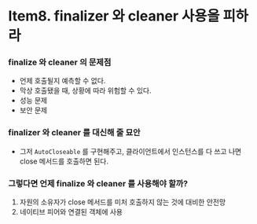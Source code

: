 # Item8. finalizer 와 cleaner 사용을 피하라

### finalize 와 cleaner 의 문제점
- 언제 호출될지 예측할 수 없다.
- 막상 호출됐을 때, 상황에 따라 위험할 수 있다.
- 성능 문제
- 보안 문제

### finalizer 와 cleaner 를 대신해 줄 묘안
- 그저 `AutoCloseable` 를 구현해주고, 클라이언트에서 인스턴스를 다 쓰고 나면 close 메서드를 호출하면 된다.

### 그렇다면 언제 finalize 와 cleaner 를 사용해야 할까?
1. 자원의 소유자가 close 메서드를 미처 호출하지 않는 것에 대비한 안전망
2. 네이티브 피어와 연결된 객체에 사용
